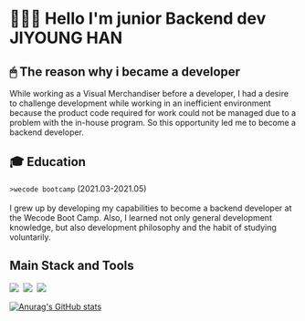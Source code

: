 # 🙇🏻‍♀️ Hello I'm junior Backend dev JIYOUNG HAN

## 🖱 The reason why i became a developer
While working as a Visual Merchandiser before a developer, I had a desire to challenge development while working in an inefficient environment because the product code required for work could not be managed due to a problem with the in-house program. So this opportunity led me to become a backend developer.


## 🎓 Education
`>wecode bootcamp` (2021.03-2021.05) 
</br></br>
 I grew up by developing my capabilities to become a backend developer at the Wecode Boot Camp. Also, I learned not only general development knowledge, but also development philosophy and the habit of studying voluntarily.

## Main Stack and Tools
<img src="https://img.shields.io/badge/Python-3766AB?style=flat-square&logo=Python&logoColor=white"/></a>&nbsp;&nbsp;<img src="https://img.shields.io/badge/Django-092E20?style=flat-square&logo=Django&logoColor=white"/></a>&nbsp;&nbsp;<img src="https://img.shields.io/badge/MySQL-4479A1?style=flat-square&logo=MySQL&logoColor=white"/></a>



[![Anurag's GitHub stats](https://github-readme-stats.vercel.app/api?username=ziy0ung1234)](https://github.com/anuraghazra/github-readme-stats)
